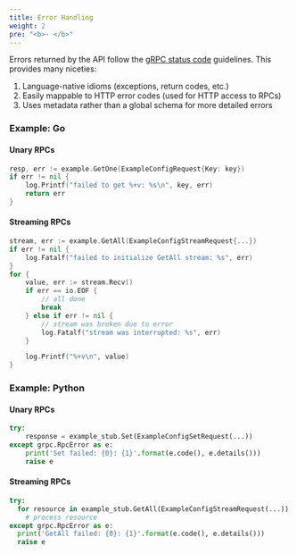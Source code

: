 ```yaml
---
title: Error Handling
weight: 2
pre: "<b>- </b>"
---
```


Errors returned by the API follow the [gRPC status code](https://github.com/grpc/grpc/blob/master/doc/statuscodes.md) guidelines. This provides many niceties:

1. Language-native idioms (exceptions, return codes, etc.)
2. Easily mappable to HTTP error codes (used for HTTP access to RPCs)
3. Uses metadata rather than a global schema for more detailed errors


### Example: Go

#### Unary RPCs

```go
resp, err := example.GetOne(ExampleConfigRequest{Key: key})
if err != nil {
    log.Printf("failed to get %+v: %s\n", key, err)
    return err
}
```

#### Streaming RPCs

```go
stream, err := example.GetAll(ExampleConfigStreamRequest{...})
if err != nil {
    log.Fatalf("failed to initialize GetAll stream: %s", err)
}
for {
    value, err := stream.Recv()
    if err == io.EOF {
        // all done
        break
    } else if err != nil {
        // stream was broken due to error
        log.Fatalf("stream was interrupted: %s", err)
    }

    log.Printf("%+v\n", value)
}
```

### Example: Python

#### Unary RPCs

```python
try:
    response = example_stub.Set(ExampleConfigSetRequest(...))
except grpc.RpcError as e:
    print('Set failed: {0}: {1}'.format(e.code(), e.details()))
    raise e
```

#### Streaming RPCs

```python
try:
  for resource in example_stub.GetAll(ExampleConfigStreamRequest(...)):
    # process resource
except grpc.RpcError as e:
  print('GetAll failed: {0}: {1}'.format(e.code(), e.details()))
  raise e
```
